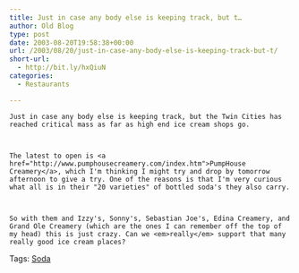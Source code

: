 ```yaml
---
title: Just in case any body else is keeping track, but t…
author: Old Blog
type: post
date: 2003-08-20T19:58:38+00:00
url: /2003/08/20/just-in-case-any-body-else-is-keeping-track-but-t/
short-url:
  - http://bit.ly/hxQiuN
categories:
  - Restaurants

---
```

<div class='microid-http+http:sha1:1e2a954d0942ce7e5abde15a077f24c705341e67'>
  
    Just in case any body else is keeping track, but the Twin Cities has reached critical mass as far as high end ice cream shops go.
  
  
  
    The latest to open is <a href="http://www.pumphousecreamery.com/index.htm">PumpHouse Creamery</a>, which I'm thinking I might try and drop by tomorrow afternoon to give a try. One of the reasons is that I'm very curious what all is in their "20 varieties" of bottled soda's they also carry.
  
  
  
    So with them and Izzy's, Sonny's, Sebastian Joe's, Edina Creamery, and Grand Ole Creamery (which are the ones I can remember off the top of my head) this is just crazy. Can we <em>really</em> support that many really good ice cream places?
  
</div>

<div class="st-post-tags">
  Tags: <a href="http://www.cavort.org/tag/soda/" title="Soda" rel="tag">Soda</a><br />
</div>